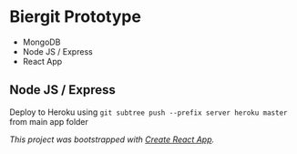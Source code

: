 # Biergit Prototype

- MongoDB
- Node JS / Express
- React App

## Node JS / Express

Deploy to Heroku using `git subtree push --prefix server heroku master` from main app folder

_This project was bootstrapped with [Create React App](https://github.com/facebookincubator/create-react-app)._
